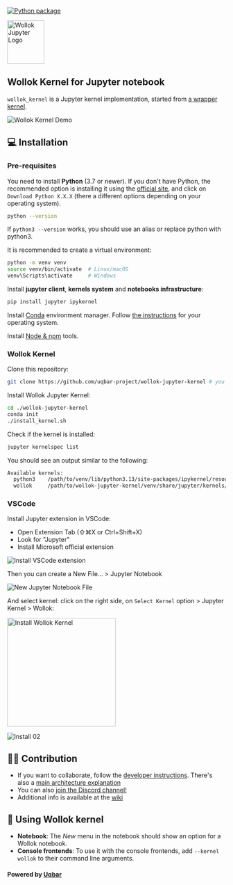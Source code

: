 [![Python package](https://github.com/uqbar-project/wollok-jupyter-kernel/actions/workflows/test.yml/badge.svg)](https://github.com/uqbar-project/wollok-jupyter-kernel/actions/workflows/test.yml)

<img src="https://github.com/user-attachments/assets/ca46741f-f499-4dfe-a594-481926c9d1f7" alt="Wollok Jupyter Logo" height="100px" width="85px">

## Wollok Kernel for Jupyter notebook

`wollok_kernel` is a Jupyter kernel implementation, started from [a wrapper kernel](http://jupyter-client.readthedocs.io/en/latest/wrapperkernels.html).

<img src="https://github.com/user-attachments/assets/377221a0-45b6-4f81-b63c-0f1681008922" alt="Wollok Kernel Demo">

## 💻 Installation

### Pre-requisites

You need to install **Python** (3.7 or newer). If you don't have Python, the recommended option is installing it using the [official site](https://www.python.org/downloads/), and click on `Download Python X.X.X` (there a different options depending on your operating system).

```bash
python --version
```

If `python3 --version` works, you should use an alias or replace python with python3.

It is recommended to create a virtual environment:

```bash
python -m venv venv
source venv/bin/activate  # Linux/macOS
venv\Scripts\activate     # Windows
```

Install **jupyter client**, **kernels system** and **notebooks infrastructure**:

```bash
pip install jupyter ipykernel
```

Install [Conda](https://anaconda.org/anaconda/conda) environment manager. Follow [the instructions](https://docs.conda.io/projects/conda/en/latest/user-guide/install/index.html) for your operating system.

Install [Node & npm](https://nodejs.org/en/download) tools.

### Wollok Kernel

Clone this repository:

```bash
git clone https://github.com/uqbar-project/wollok-jupyter-kernel # you can also use git@... option
```

Install Wollok Jupyter Kernel:

```bash
cd ./wollok-jupyter-kernel
conda init
./install_kernel.sh
```

Check if the kernel is installed:

```bash
jupyter kernelspec list
```

You should see an output similar to the following:

```bash
Available kernels:
  python3    /path/to/venv/lib/python3.13/site-packages/ipykernel/resources
  wollok     /path/to/wollok-jupyter-kernel/venv/share/jupyter/kernels/wollok
```

### VSCode

Install Jupyter extension in VSCode:

- Open Extension Tab (⇧⌘X or Ctrl+Shift+X)
- Look for "Jupyter"
- Install Microsoft official extension

![Install VSCode extension](https://github.com/user-attachments/assets/5af3f097-d1ad-483a-baad-6ce40d45afe1")

Then you can create a New File... > Jupyter Notebook

![New Jupyter Notebook File](https://github.com/user-attachments/assets/986e6662-58c7-4617-acb1-9e38d0606d00)

And select kernel: click on the right side, on `Select Kernel` option > Jupyter Kernel > Wollok:

<img src="https://github.com/user-attachments/assets/8cf97362-18b4-4b57-b36a-c6233fb822f7" alt="Install Wollok Kernel" width="250px" height="auto">

![Install 02](https://github.com/user-attachments/assets/6603c6e6-0071-4df3-b867-727f9d93878b)

## 👩‍💻 Contribution

- If you want to collaborate, follow the [developer instructions](https://github.com/uqbar-project/wollok-jupyter-kernel/wiki/Developer-environment). There's also a [main architecture explanation](https://github.com/uqbar-project/wollok-jupyter-kernel/wiki/Main-architecture)
- You can also [join the Discord channel!](https://discord.gg/ZstgCPKEaa)
- Additional info is available at the [wiki](https://github.com/uqbar-project/wollok-jupyter-kernel/wiki)

## 🦄 Using Wollok kernel

- **Notebook**: The *New* menu in the notebook should show an option for a Wollok notebook.
- **Console frontends**: To use it with the console frontends, add ``--kernel wollok`` to their command line arguments.

#### Powered by [Uqbar](https://uqbar.org/)
